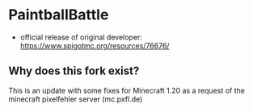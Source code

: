 # PaintballBattle
- official release of original developer:
https://www.spigotmc.org/resources/76676/ 

## Why does this fork exist?
This is an update with some fixes for Minecraft 1.20 as a request of the minecraft pixelfehler server (mc.pxfl.de)
